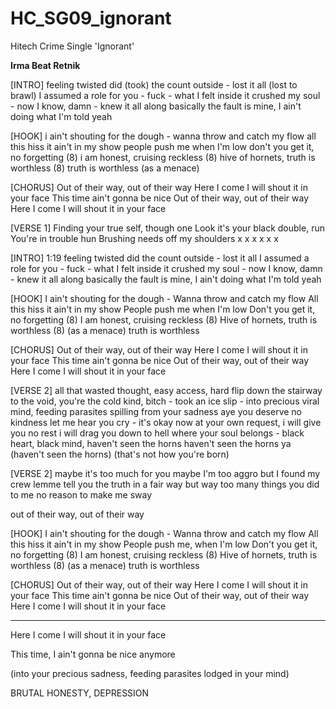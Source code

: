 # HC_SG09_ignorant
Hitech Crime Single 'Ignorant'

**Irma Beat Retnik**



[INTRO]
feeling twisted did (took) the count outside - lost it all (lost to brawl)
I assumed a role for you - fuck - what I felt inside 
it crushed my soul - now I know, damn - knew it all along 
basically the fault is mine, I ain't doing what I'm told yeah

[HOOK]
i ain't shouting for the dough - 
wanna throw and catch my flow
all this hiss it ain't in my show
people push me when I'm low 
don't you get it, no forgetting (8)
i am honest, cruising reckless (8)
hive of hornets, truth is worthless (8)
truth is worthless (as a menace) 

[CHORUS]
Out of their way, out of their way
Here I come I will shout it in your face
This time ain't gonna be nice
Out of their way, out of their way
Here I come I will shout it in your face

[VERSE 1]
Finding your true self, though one 
Look it's your black double, run
You're in trouble hun
Brushing needs off my shoulders
x
x
x
x
x
x

[INTRO] 1:19
feeling twisted did the count outside - lost it all
I assumed a role for you - fuck - what I felt inside 
it crushed my soul - now I know, damn - knew it all along 
basically the fault is mine, I ain't doing what I'm told yeah

[HOOK]
I ain't shouting for the dough - 
Wanna throw and catch my flow
All this hiss it ain't in my show
People push me when I'm low 
Don't you get it, no forgetting (8)
I am honest, cruising reckless (8)
Hive of hornets, truth is worthless (8)
(as a menace) truth is worthless

[CHORUS]
Out of their way, out of their way
Here I come I will shout it in your face
This time ain't gonna be nice
Out of their way, out of their way
Here I come I will shout it in your face

[VERSE 2]
all that wasted thought, easy access, hard flip
down the stairway to the void, you're the cold kind, bitch -
took an ice slip - into precious viral mind, feeding parasites spilling from your sadness aye
you deserve no kindness
let me hear you cry - it's okay now 
at your own request, i will give you no rest 
i will drag you down to hell where your soul belongs -
black heart, black mind, haven't seen the horns
haven't seen the horns ya (haven't seen the horns)
(that's not how you're born)

[VERSE 2]
maybe it's too much for you 
maybe I'm too aggro but I found my crew
lemme tell you the truth in a fair way 
but way too many things you did to me
no reason to make me sway

out of their way, out of their way

[HOOK]
I ain't shouting for the dough - 
Wanna throw and catch my flow
All this hiss it ain't in my show
People push me, when I'm low 
Don't you get it, no forgetting (8)
I am honest, cruising reckless (8)
Hive of hornets, truth is worthless (8)
(as a menace) truth is worthless

[CHORUS]
Out of their way, out of their way
Here I come I will shout it in your face
This time ain't gonna be nice
Out of their way, out of their way
Here I come I will shout it in your face





---
Here I come I will shout it in your face

This time, I ain't gonna be nice 
anymore

(into your precious sadness, feeding parasites lodged in your mind)


BRUTAL HONESTY, DEPRESSION
